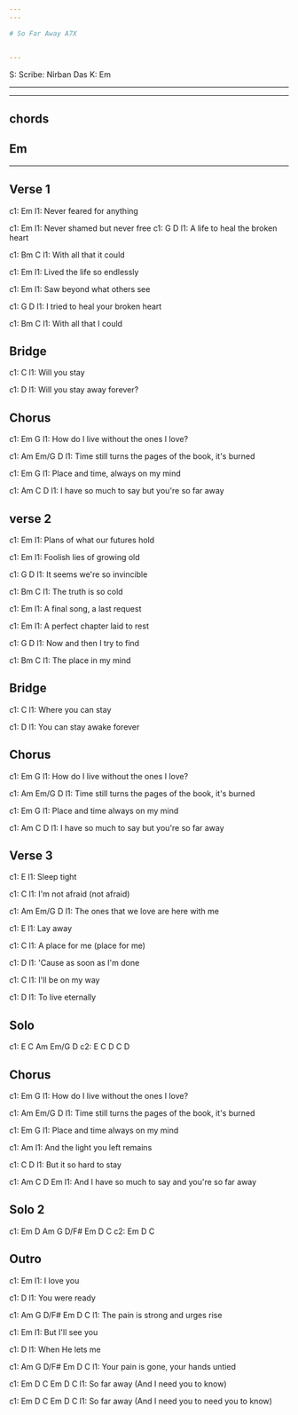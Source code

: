 ```yaml
---
---

# So Far Away A7X


---
```

S: Scribe: Nirban Das
K: Em

---

---
## chords
##   Em

---



## Verse 1
c1: Em
l1: Never feared for anything

c1: Em
l1: Never shamed but never free
c1: G                D
l1: A life to heal the broken heart

c1:     Bm          C
l1: With all that it could
 
c1: Em
l1: Lived the life so endlessly

c1: Em
l1: Saw beyond what others see

c1:   G                  D
l1: I tried to heal your broken heart

c1:      Bm         C
l1: With all that I could
 
 
## Bridge
 
c1: C
l1: Will you stay

c1: D
l1: Will you stay away forever?

## Chorus
 
c1: Em                        G
l1: How do I live without the ones I love?

c1: Am                                Em/G       D
l1: Time still turns the pages of the book, it's burned

c1: Em                     G
l1: Place and time, always on my mind

c1:   Am                                C    D
l1: I have so much to say but you're so far away
 
## verse 2 
 
c1: Em
l1: Plans of what our futures hold

c1: Em
l1: Foolish lies of growing old

c1:     G              D
l1: It seems we're so invincible

c1:     Bm          C
l1: The truth is so cold

c1: Em
l1: A final song, a last request

c1: Em
l1: A perfect chapter laid to rest

c1: G              D
l1: Now and then I try to find

c1:     Bm          C
l1: The place in my mind

## Bridge

c1: C
l1: Where you can stay

c1: D
l1: You can stay awake forever
 
 
## Chorus
c1: Em                        G
l1: How do I live without the ones I love?

c1: Am                                Em/G         D
l1: Time still turns the pages of the book, it's burned

c1: Em                    G
l1: Place and time always on my mind

c1:   Am                                C     D
l1: I have so much to say but you're so far away
 
## Verse 3
c1: E
l1: Sleep tight

c1:      C
l1: I'm not afraid (not afraid)

c1:     Am                    Em/G         D
l1: The ones that we love are here with me

c1: E
l1: Lay away

c1:   C
l1: A place for me (place for me)

c1:           D
l1: 'Cause as soon as I'm done

c1:            C
l1: I'll be on my way

c1:     D
l1: To live eternally
 
## Solo
c1: E  C  Am  Em/G  D
c2: E  C  D  C  D
 

## Chorus
c1: Em                        G
l1: How do I live without the ones I love?

c1: Am                                Em/G          D
l1: Time still turns the pages of the book, it's burned

c1: Em                    G
l1: Place and time always on my mind

c1:         Am
l1: And the light you left remains

c1:           C         D
l1: But it so hard to stay

c1:       Am                                C     D    Em
l1: And I have so much to say and you're so far away


 
## Solo 2
c1: Em  D  Am  G  D/F#  Em  D  C 
c2: Em  D  C
 
## Outro
c1: Em
l1: I love you

c1: D
l1: You were ready

c1: Am         G       D/F#       Em    D    C
l1: The pain is strong and urges rise

c1: Em
l1: But I'll see you

c1: D
l1: When He lets me

c1: Am           G          D/F#     Em    D    C
l1: Your pain is gone, your hands untied
 
c1: Em D     C   Em         D             C
l1: So far away      (And I need you to know)

c1: Em D     C   Em         D                    C
l1: So far away      (And I need you to need you to know)


